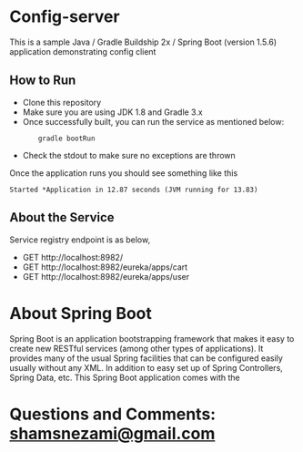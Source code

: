 # Config-server

This is a sample Java / Gradle Buildship 2x / Spring Boot (version 1.5.6) application demonstrating config client

## How to Run 
* Clone this repository 
* Make sure you are using JDK 1.8 and Gradle 3.x
* Once successfully built, you can run the service as mentioned below:
```
       gradle bootRun
```
* Check the stdout to make sure no exceptions are thrown

Once the application runs you should see something like this

```
Started *Application in 12.87 seconds (JVM running for 13.83)
```

## About the Service

Service registry endpoint is as below,
* GET http://localhost:8982/
* GET http://localhost:8982/eureka/apps/cart 
* GET http://localhost:8982/eureka/apps/user



# About Spring Boot

Spring Boot is an application bootstrapping framework that makes it easy to create new RESTful services (among other types of applications). It provides many of the usual Spring facilities that can be configured easily usually without any XML. In addition to easy set up of Spring Controllers, Spring Data, etc. This Spring Boot application comes with the 

# Questions and Comments: shamsnezami@gmail.com






